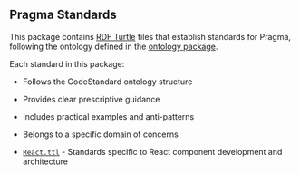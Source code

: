 ## Pragma Standards

This package contains [RDF Turtle](https://www.w3.org/TR/turtle/) files that establish standards for Pragma, following the ontology defined in the [ontology package](../ds-ontology/README.md).

Each standard in this package:
- Follows the CodeStandard ontology structure
- Provides clear prescriptive guidance
- Includes practical examples and anti-patterns
- Belongs to a specific domain of concerns

- [`React.ttl`](./src/React.ttl) - Standards specific to React component development and architecture
